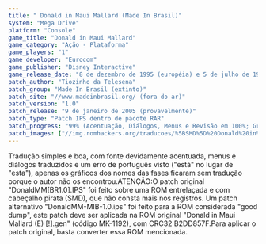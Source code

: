 ```yaml
---
title: " Donald in Maui Mallard (Made In Brasil)"
system: "Mega Drive"
platform: "Console"
game_title: "Donald in Maui Mallard"
game_category: "Ação - Plataforma"
game_players: "1"
game_developer: "Eurocom"
game_publisher: "Disney Interactive"
game_release_date: "8 de dezembro de 1995 (européia) e 5 de julho de 1996 (americana)"
patch_author: "Tiozinho da Telesena"
patch_group: "Made In Brasil (extinto)"
patch_site: "//www.madeinbrasil.org/ (fora do ar)"
patch_version: "1.0"
patch_release: "9 de janeiro de 2005 (provavelmente)"
patch_type: "Patch IPS dentro de pacote RAR"
patch_progress: "99% (Acentuação, Diálogos, Menus e Revisão em 100%; Gráficos em aproximadamente 99%)"
patch_images: ["//img.romhackers.org/traducoes/%5BSMD%5D%20Donald%20in%20Maui%20Mallard%20-%20MIB%20-%201.png","//img.romhackers.org/traducoes/%5BSMD%5D%20Donald%20in%20Maui%20Mallard%20-%20MIB%20-%202.png","//img.romhackers.org/traducoes/%5BSMD%5D%20Donald%20in%20Maui%20Mallard%20-%20MIB%20-%203.png"]
---
```

Tradução simples e boa, com fonte devidamente acentuada, menus e diálogos traduzidos e um erro de português visto ("está" no lugar de "esta"), apenas os gráficos dos nomes das fases ficaram sem tradução porque o autor não os encontrou.ATENÇÃO:O patch original "DonaldMM[BR1.0].IPS" foi feito sobre uma ROM entrelaçada e com cabeçalho pirata (SMD), que não consta mais nos registros. Um patch alternativo "DonaldMM-MIB-1.0.ips" foi feito para a ROM considerada "good dump", este patch deve ser aplicada na ROM original "Donald in Maui Mallard (E) [!].gen" (código MK-1192), com CRC32 B2DD857F.Para aplicar o patch original, basta converter essa ROM mencionada.